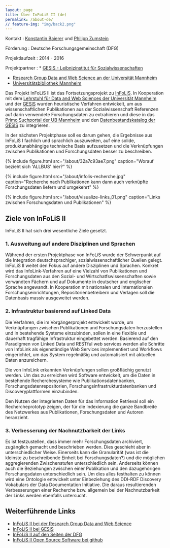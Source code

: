 ```yaml
---
layout: page
title: Über InFoLiS II (de)
permalink: /about-de/
// feature-img: "img/back2.png"
---
```


Kontakt
: [Konstantin Baierer](mailto:konstantin.baierer@bib.uni-mannheim.de) und [Philipp Zumstein](mailto:philipp.zumstein@bib.uni-mannheim.de)

Förderung
: Deutsche Forschungsgemeinschaft (DFG)

Projektlaufzeit
: 2014 - 2016

Projektpartner
: * [GESIS - Leibnizinstitut für Sozialwissenschaften](http://www.gesis.org/)
  * [Research Group Data and Web Science an der Universität Mannheim](http://dws.informatik.uni-mannheim.de/)
  * [Universitätsbibliothek Mannheim](http://www.ub.uni-mannheim.de)

Das Projekt InFoLiS II ist das Fortsetzungsprojekt zu
[InFoLiS](http://www.bib.uni-mannheim.de/1158.html). In Kooperation mit dem
[Lehrstuhl für Data and Web Sciences der Universität
Mannheim](http://dws.informatik.uni-mannheim.de/en/projects/current-projects/)
und der
[GESIS](http://www.gesis.org/forschung/drittmittelprojekte/projektuebersicht-drittmittel/InFoLiS-ii/)
wurden heuristische Verfahren entwickelt, um aus wissenschaftlichen
Publikationen aus der Sozialwissenschaft Referenzen auf darin verwendete
Forschungsdaten zu extrahieren und diese in das [Primo Suchportal der UB
Mannheim](http://www.ub.uni-mannheim.de/133.html) und den [Datenbestandskatalog
der GESIS](https://dbk.gesis.org/dbksearch/index.asp) zu integrieren.

In der nächsten Projektphase soll es darum gehen, die Ergebnisse aus InFoLiS I
fachlich und sprachlich auszuweiten, auf eine solide, produktunabhängige
technische Basis aufzusetzen und die Verknüpfungen zwischen Publikationen und
Forschungsdaten besser zu beschreiben.

{% include figure.html src="/about/32a7c93ae7.png" caption="Worauf bezieht sich 'ALLBUS' hier?" %}

{% include figure.html src="/about/infolis-recherche.jpg" caption="Recherche nach Publikationen kann dann auch verknüpfte Forschungsdaten liefern und umgekehrt" %}

{% include figure.html src="/about/visualize-links_01.png" caption="Links zwischen Forschungsdaten und Publikationen" %}

## Ziele von InFoLiS II

InFoLiS II hat sich drei wesentliche Ziele gesetzt.

### 1. Ausweitung auf andere Disziplinen und Sprachen

Während der ersten Projektphase von InFoLiS wurde der Schwerpunkt auf die
Integration deutschsprachiger, sozialwissenschaftlicher Quellen gelegt. InFoLiS
II weitet den Fokus auf andere Disziplinen und Sprachen. Konkret wird das
InfoLink-Verfahren auf eine Vielzahl von Publikationen und Forschungsdaten aus
den Sozial- und Wirtschatfswissenschaften sowie verwandten Fächern und auf
Dokumente in deutscher und englischer Sprache angewandt. In Kooperation mit
nationalen und internationalen Forschungseinrichtungen, Repositorienbetreibern
und Verlagen soll die Datenbasis massiv ausgeweitet werden.

### 2. Infrastruktur basierend auf Linked Data

Die Verfahren, die im Vorgängerprojekt entwickelt wurde, um Verknüpfungen
zwischen Publikationen und Forschungsdaten herzustellen und in bestehende
Systeme einzubinden, sollen in eine flexible und dauerhaft tragfähige
Infrastruktur eingebettet werden. Basierend auf den Paradigmen von Linked Data
und RESTful web services werden alle Schritte von InfoLink als eigenständige
Web Services implementiert und Workflows eingerichtet, um das System regelmäßig
und automatisiert mit aktuellen Daten anzureichern.

Die von InfoLink erkannten Verknüpfungen sollen großflächig genutzt werden. Um
das zu erreichen wird Software entwickelt, um die Daten in bestehende
Recherchesysteme wie Publikationsdatenbanken, Forschungsdatenrepositorien,
Forschungsinfrastrukturdatenbanken und Discoveryplattformen einzubinden.

Den Nutzen der integrierten Daten für das Information Retrieval soll ein
Rechercheprototyp zeigen, der für die Indexierung die ganze Bandbreite des
Netzwerkes aus Publikationen, Forschungsdaten und Autoren heranzieht.

### 3. Verbesserung der Nachnutzbarkeit der Links

Es ist festzustellen, dass immer mehr Forschungsdaten archiviert, zugänglich
gemacht und beschrieben werden. Dies geschieht aber in unterschiedlicher Weise.
Einerseits kann die Granularität (was ist die kleinste zu beschreibende Einheit
bei Forschungsdaten?) und die möglichen aggregierenden Zwischenstufen
unterschiedlich sein. Anderseits können auch die Beziehungen zwischen einer
Publikation und den dazugehörigen Forschungsdaten unterschiedlich sein. Um dies
alles festhalten zu können wird eine Ontologie entwickelt unter Einbeziehung
des DDI-RDF Discovery Vokabulars der Data Documentation Initiative. Die daraus
resultierenden Verbesserungen einer Recherche bzw. allgemein bei der
Nachnutzbarkeit der Links werden ebenfalls untersucht.

## Weiterführende Links

* [InFoLiS II bei der Research Group Data and Web Science](http://dws.informatik.uni-mannheim.de/en/projects/current-projects/)
* [InFoLiS II bei GESIS](http://www.gesis.org/forschung/drittmittelprojekte/projektuebersicht-drittmittel/InFoLiS-ii/)
* [InFoLiS II auf den Seiten der DFG](http://gepris.dfg.de/gepris/projekt/189200501)
* [InFoLiS II Open Source Software bei github](http://github.com/infolis)
